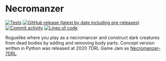 # Necromanzer
[![Tests](https://github.com/Tairesh/Necromanzer/actions/workflows/tests.yml/badge.svg)](https://github.com/Tairesh/Necromanzer/actions/workflows/tests.yml)
[![GitHub release (latest by date including pre-releases)](https://img.shields.io/github/v/release/Tairesh/Necromanzer?include_prereleases)](https://github.com/Tairesh/Necromanzer/releases)
[![Commit activity](https://img.shields.io/github/commit-activity/m/Tairesh/Necromanzer)](https://github.com/Tairesh/Necromanzer/commits/main)
[![Lines of code](https://tokei.rs/b1/github/Tairesh/Necromanzer)](https://tokei.rs)

Roguelike where you play as a necromancer and construct dark creatures from dead bodies by adding and removing body parts. Concept version written in Python was released at 2020 7DRL Game Jam as [Necromanzer-7DRL](https://tairesh.itch.io/necromanzer-7drl).
